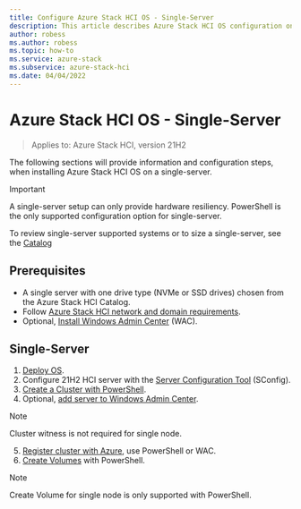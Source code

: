 ```yaml
---
title: Configure Azure Stack HCI OS - Single-Server 
description: This article describes Azure Stack HCI OS configuration on a single server
author: robess
ms.author: robess
ms.topic: how-to
ms.service: azure-stack
ms.subservice: azure-stack-hci
ms.date: 04/04/2022
---
```


# **Azure Stack HCI OS - Single-Server**
> Applies to: Azure Stack HCI, version 21H2

The following sections will provide information and configuration steps, when installing Azure Stack HCI OS on a single-server.

> [!IMPORTANT]
> A single-server setup can only provide hardware resiliency. PowerShell is the only supported configuration option for single-server.

To review single-server supported systems or to size a single-server, see the [Catalog](https://hcicatalog.azurewebsites.net/#/)

## **Prerequisites**

- A single server with one drive type (NVMe or SSD drives) chosen from the Azure Stack HCI Catalog.
- Follow [Azure Stack HCI network and domain requirements](../deploy/operating-system.md#determine-hardware-and-network-requirements).
- Optional, [Install Windows Admin Center](https://docs.microsoft.com/windows-server/manage/windows-admin-center/deploy/install) (WAC).

## **Single-Server**

1. [Deploy OS](../deploy/operating-system.md#manual-deployment).
2. Configure 21H2 HCI server with the [Server Configuration Tool](https://docs.microsoft.com/windows-server/administration/server-core/server-core-sconfig) (SConfig).
3. [Create a Cluster with PowerShell](../deploy/create-cluster-powershell.md).
4. Optional, [add server to Windows Admin Center](https://docs.microsoft.com/windows-server/manage/windows-admin-center/use/manage-servers#adding-a-server-to-windows-admin-center).

> [!NOTE]
> Cluster witness is not required for single node.

5. [Register cluster with Azure](../deploy/register-with-azure.md), use PowerShell or WAC.
6. [Create Volumes]() with PowerShell.

> [!Note]
> Create Volume for single node is only supported with PowerShell.

